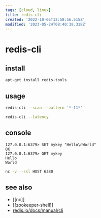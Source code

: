 ```yaml
---
tags: [cloud, linux]
title: redis-cli
created: '2022-10-05T12:58:56.515Z'
modified: '2023-05-24T08:40:38.318Z'
---
```


# redis-cli

## install

```sh
apt-get install redis-tools
```

## usage

```sh
redis-cli --scan --pattern '*-11*'

redis-cli --latency
```

## console

```
127.0.0.1:6379> SET mykey "Hello\nWorld"
OK
127.0.0.1:6379> GET mykey
Hello
World
```

```sh
nc -v --ssl HOST 6380
```

## see also

- [[nc]]
- [[zookeeper-shell]]
- [redis.io/docs/manual/cli](https://redis.io/docs/manual/cli/)
